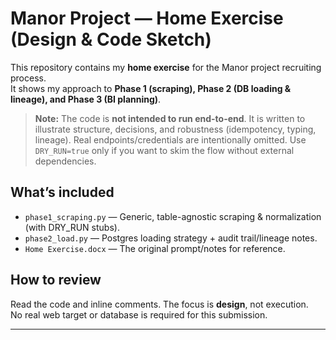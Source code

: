 # Manor Project — Home Exercise (Design & Code Sketch)

This repository contains my **home exercise** for the Manor project recruiting process.  
It shows my approach to **Phase 1 (scraping), Phase 2 (DB loading & lineage), and Phase 3 (BI planning)**.

> **Note:** The code is **not intended to run end-to-end**. It is written to illustrate structure, decisions, and robustness (idempotency, typing, lineage). Real endpoints/credentials are intentionally omitted. Use `DRY_RUN=true` only if you want to skim the flow without external dependencies.

## What’s included
- `phase1_scraping.py` — Generic, table-agnostic scraping & normalization (with DRY_RUN stubs).
- `phase2_load.py` — Postgres loading strategy + audit trail/lineage notes.
- `Home Exercise.docx` — The original prompt/notes for reference.

## How to review
Read the code and inline comments. The focus is **design**, not execution.  
No real web target or database is required for this submission.

---

